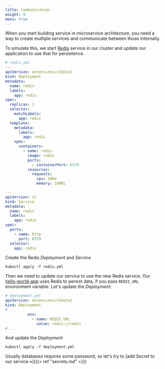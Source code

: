 ```yaml
---
title: Communication
weight: 9
menu: true
---
```


When you start building service in microservice architecture, you need a way to create multiple services and communicate between those internally.

To simulate this, we start [Redis](https://redis.io/) service in our cluster and update our application to use that for persistence.

```yaml
# redis.yml
---
apiVersion: extensions/v1beta1
kind: Deployment
metadata:
  name: redis
  labels:
    app: redis
spec:
  replicas: 1
  selector:
    matchLabels:
      app: redis
  template:
    metadata:
      labels:
        app: redis
    spec:
      containers:
        - name: redis
          image: redis
          ports:
            - containerPort: 6379
          resources:
            requests:
              cpu: 100m
              memory: 100Mi

---
apiVersion: v1
kind: Service
metadata:
  name: redis
  labels:
    app: redis
spec:
  ports:
    - name: http
      port: 6379
  selector:
    app: redis
```

Create the Redis _Deployment_ and _Service_
```shell
kubectl apply -f redis.yml
```

Then we need to update our service to use the new Redis service. Our [hello-world-app](https://github.com/polarsquad/hello-world-app) uses Redis to persist data, if you pass `REDIS_URL` environment variable. Let's update the _Deployment_:
```yaml
# deployment.yml
apiVersion: extensions/v1beta1
kind: Deployment
# ...
          env:
            - name: REDIS_URL
              value: redis://redis
# ...
```

And update the _Deployment_
```shell
kubectl apply -f deployment.yml
```

Usually databases requires some password, so let's try to [add _Secret_ to our service »]({{< ref "secrets.md" >}})
